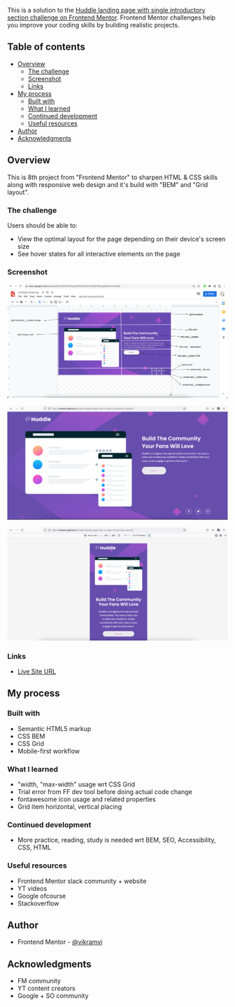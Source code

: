 This is a solution to the [Huddle landing page with single introductory section challenge on Frontend Mentor](https://www.frontendmentor.io/challenges/huddle-landing-page-with-a-single-introductory-section-B_2Wvxgi0). Frontend Mentor challenges help you improve your coding skills by building realistic projects.

## Table of contents

- [Overview](#overview)
  - [The challenge](#the-challenge)
  - [Screenshot](#screenshot)
  - [Links](#links)
- [My process](#my-process)
  - [Built with](#built-with)
  - [What I learned](#what-i-learned)
  - [Continued development](#continued-development)
  - [Useful resources](#useful-resources)
- [Author](#author)
- [Acknowledgments](#acknowledgments)

## Overview

This is 8th project from "Frontend Mentor" to sharpen HTML & CSS skills along with responsive web design and it's build with "BEM" and "Grid layout".

### The challenge

Users should be able to:

- View the optimal layout for the page depending on their device's screen size
- See hover states for all interactive elements on the page

### Screenshot

![Plan Drawing](./screenshots/drawing.png)

![Desktop Preview](./screenshots/desktop.png)

![Mobile Preview](./screenshots/mobile.png)

### Links

- [Live Site URL](https://vikramvi.github.io/Huddle-landing-page-with-a-single-introductory-section/)

## My process

### Built with

- Semantic HTML5 markup
- CSS BEM
- CSS Grid
- Mobile-first workflow

### What I learned

- "width, "max-width" usage wrt CSS Grid
- Trial error from FF dev tool before doing actual code change
- fontawesome icon usage and related properties
- Grid item horizontal, vertical placing

### Continued development

- More practice, reading, study is needed wrt BEM, SEO, Accessibility, CSS, HTML

### Useful resources

- Frontend Mentor slack community + website
- YT videos
- Google ofcourse
- Stackoverflow

## Author

- Frontend Mentor - [@vikramvi](https://www.frontendmentor.io/profile/vikramvi)

## Acknowledgments

- FM community
- YT content creators
- Google + SO community
